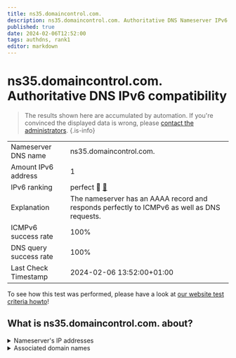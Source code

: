 ```yaml
---
title: ns35.domaincontrol.com.
description: ns35.domaincontrol.com. Authoritative DNS Nameserver IPv6 compatibility
published: true
date: 2024-02-06T12:52:00
tags: authdns, rank1
editor: markdown
---
```


# ns35.domaincontrol.com. Authoritative DNS IPv6 compatibility

> The results shown here are accumulated by automation. If you're convinced the displayed data is wrong, please [contact the administrators](/howto/chat). 
{.is-info}




|   |   |
| - | - |
| Nameserver DNS name | ns35.domaincontrol.com.
| Amount IPv6 address | 1
| IPv6 ranking | perfect :1st_place_medal: [🔗](/howto/ranking) |
| Explanation | The nameserver has an AAAA record and responds perfectly to ICMPv6 as well as DNS requests. |
| ICMPv6 success rate | 100%|
| DNS query success rate | 100% |
| Last Check Timestamp | 2024-02-06 13:52:00+01:00 |

To see how this test was performed, please have a look at [our website test criteria howto](/howto/testcriteria/authdns)!


## What is ns35.domaincontrol.com. about?




<details>
<summary>Nameserver's IP addresses</summary>

2603:5:21b1::12

</details>



<details>
<summary>Associated domain names</summary>

www.pernixtx.com

</details>
